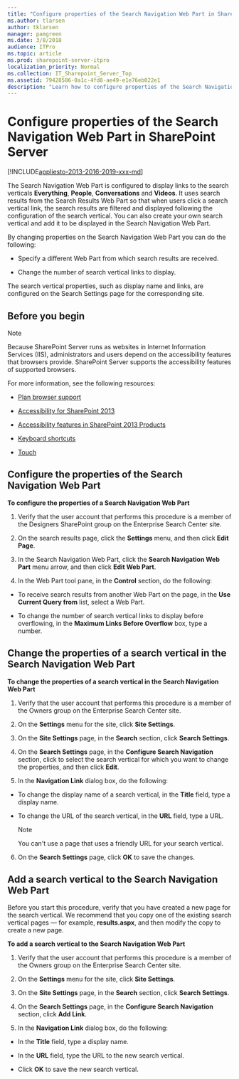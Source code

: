 ```yaml
---
title: "Configure properties of the Search Navigation Web Part in SharePoint Server"
ms.author: tlarsen
author: tklarsen
manager: pamgreen
ms.date: 3/8/2018
audience: ITPro
ms.topic: article
ms.prod: sharepoint-server-itpro
localization_priority: Normal
ms.collection: IT_Sharepoint_Server_Top
ms.assetid: 79428586-0a1c-4fd8-ae49-e1e76eb022e1
description: "Learn how to configure properties of the Search Navigation Web Part, and how to add a link to a new search vertical page."
---
```


# Configure properties of the Search Navigation Web Part in SharePoint Server

[!INCLUDE[appliesto-2013-2016-2019-xxx-md](../includes/appliesto-2013-2016-2019-xxx-md.md)]
  
The Search Navigation Web Part is configured to display links to the search verticals **Everything**, **People**, **Conversations** and **Videos**. It uses search results from the Search Results Web Part so that when users click a search vertical link, the search results are filtered and displayed following the configuration of the search vertical. You can also create your own search vertical and add it to be displayed in the Search Navigation Web Part. 
  
By changing properties on the Search Navigation Web Part you can do the following:
  
- Specify a different Web Part from which search results are received.
    
- Change the number of search vertical links to display.
    
The search vertical properties, such as display name and links, are configured on the Search Settings page for the corresponding site.
  
    
## Before you begin
<a name="begin"> </a>

> [!NOTE]
> Because SharePoint Server runs as websites in Internet Information Services (IIS), administrators and users depend on the accessibility features that browsers provide. SharePoint Server supports the accessibility features of supported browsers. 
  
For more information, see the following resources:
  
- [Plan browser support](https://go.microsoft.com/fwlink/p/?LinkId=246502)
    
- [Accessibility for SharePoint 2013](/SharePoint/accessibility-guidelines)
    
- [Accessibility features in SharePoint 2013 Products](https://go.microsoft.com/fwlink/p/?LinkId=246501)
    
- [Keyboard shortcuts](https://go.microsoft.com/fwlink/p/?LinkID=246504)
    
- [Touch](https://go.microsoft.com/fwlink/p/?LinkId=246506)
    
## Configure the properties of the Search Navigation Web Part
<a name="BKMK_ConfigureSearchNavigation"> </a>

 **To configure the properties of a Search Navigation Web Part**
  
1. Verify that the user account that performs this procedure is a member of the Designers SharePoint group on the Enterprise Search Center site.
    
2. On the search results page, click the **Settings** menu, and then click **Edit Page**.
    
3. In the Search Navigation Web Part, click the **Search Navigation Web Part** menu arrow, and then click **Edit Web Part**.
    
4. In the Web Part tool pane, in the **Control** section, do the following: 
    
  - To receive search results from another Web Part on the page, in the **Use Current Query from** list, select a Web Part. 
    
  - To change the number of search vertical links to display before overflowing, in the **Maximum Links Before Overflow** box, type a number. 
    
## Change the properties of a search vertical in the Search Navigation Web Part
<a name="BKMK_ChangeProperties"> </a>

 **To change the properties of a search vertical in the Search Navigation Web Part**
  
1. Verify that the user account that performs this procedure is a member of the Owners group on the Enterprise Search Center site.
    
2. On the **Settings** menu for the site, click **Site Settings**.
    
3. On the **Site Settings** page, in the **Search** section, click **Search Settings**.
    
4. On the **Search Settings** page, in the **Configure Search Navigation** section, click to select the search vertical for which you want to change the properties, and then click **Edit**.
    
5. In the **Navigation Link** dialog box, do the following: 
    
  - To change the display name of a search vertical, in the **Title** field, type a display name. 
    
  - To change the URL of the search vertical, in the **URL** field, type a URL. 
    
    > [!NOTE]
    > You can't use a page that uses a friendly URL for your search vertical. 
  
6. On the **Search Settings** page, click **OK** to save the changes. 
    
## Add a search vertical to the Search Navigation Web Part
<a name="BKMK_AddSearchVertial"> </a>

Before you start this procedure, verify that you have created a new page for the search vertical. We recommend that you copy one of the existing search vertical pages — for example, **results.aspx**, and then modify the copy to create a new page.
  
 **To add a search vertical to the Search Navigation Web Part**
  
1. Verify that the user account that performs this procedure is a member of the Owners group on the Enterprise Search Center site.
    
2. On the **Settings** menu for the site, click **Site Settings**.
    
3. On the **Site Settings** page, in the **Search** section, click **Search Settings**.
    
4. On the **Search Settings** page, in the **Configure Search Navigation** section, click **Add Link**.
    
5. In the **Navigation Link** dialog box, do the following: 
    
  - In the **Title** field, type a display name. 
    
  - In the **URL** field, type the URL to the new search vertical. 
    
  - Click **OK** to save the new search vertical. 
    

